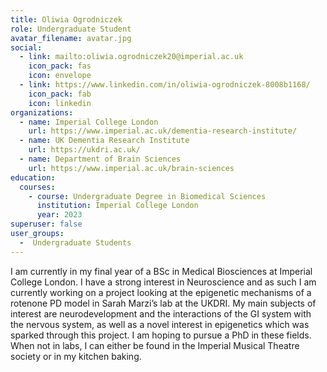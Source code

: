 ```yaml
---
title: Oliwia Ogrodniczek
role: Undergraduate Student
avatar_filename: avatar.jpg
social:
  - link: mailto:oliwia.ogrodniczek20@imperial.ac.uk
    icon_pack: fas
    icon: envelope
  - link: https://www.linkedin.com/in/oliwia-ogrodniczek-8008b1168/
    icon_pack: fab
    icon: linkedin
organizations:
  - name: Imperial College London
    url: https://www.imperial.ac.uk/dementia-research-institute/
  - name: UK Dementia Research Institute
    url: https://ukdri.ac.uk/
  - name: Department of Brain Sciences
    url: https://www.imperial.ac.uk/brain-sciences
education:
  courses:
    - course: Undergraduate Degree in Biomedical Sciences
      institution: Imperial College London
      year: 2023
superuser: false
user_groups:
  -  Undergraduate Students
---
```

I am currently in my final year of a BSc in Medical Biosciences at Imperial College London.
I have a strong interest in Neuroscience and as such I am currently working on a project looking at the epigenetic mechanisms of a rotenone PD model in Sarah Marzi’s lab at the UKDRI. My main subjects of interest are neurodevelopment and the interactions of the GI system with the nervous system, as well as a novel interest in epigenetics which was sparked through this project. I am hoping to pursue a PhD in these fields.
When not in labs, I can either be found in the Imperial Musical Theatre society or in my kitchen baking.
